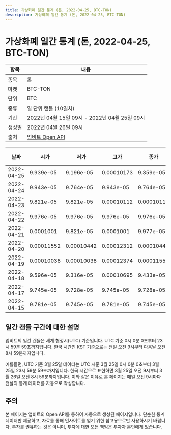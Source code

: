 ```yaml
---
title: 가상화폐 일간 통계 (톤, 2022-04-25, BTC-TON)
description: 가상화폐 일간 통계 (톤, 2022-04-25, BTC-TON)
---
```



가상화폐 일간 통계 (톤, 2022-04-25, BTC-TON)
===

|항목|내용|
|--|--|
|종목|톤|
|마켓|BTC-TON|
|단위|BTC|
|종류|일 단위 캔들 (10일치)|
|기간|2022년 04월 15일 09시 - 2022년 04월 25일 09시|
|생성일|2022년 04월 26일 09시|
|출처|[업비트 Open API](https://docs.upbit.com)|


|날짜|시가|저가|고가|종가|비고|
|--|--|--|--|--|--|
|2022-04-25|9.939e-05|9.196e-05|0.00010173|9.359e-05|    |
|2022-04-24|9.943e-05|9.764e-05|9.943e-05|9.764e-05|    |
|2022-04-23|9.821e-05|9.821e-05|0.00010112|0.00010112|    |
|2022-04-22|9.976e-05|9.976e-05|9.976e-05|9.976e-05|    |
|2022-04-21|0.0001001|9.821e-05|0.0001001|9.977e-05|    |
|2022-04-20|0.00011552|0.00010442|0.00012312|0.00010442|    |
|2022-04-19|0.00010038|0.00010038|0.00012374|0.00011552|    |
|2022-04-18|9.596e-05|9.316e-05|0.00010695|9.433e-05|    |
|2022-04-17|9.745e-05|9.728e-05|9.745e-05|9.728e-05|    |
|2022-04-15|9.781e-05|9.745e-05|9.781e-05|9.745e-05|    |


일간 캔들 구간에 대한 설명
---


업비트의 일간 캔들은 세계 협정시(UTC) 기준입니다. 
UTC 기준 0시 0분 0초부터 23시 59분 59초까지입니다. 
한국 시간인 KST 기준으로는 전일 오전 9시부터 다음날 오전 8시 59분까지입니다. 


예를들면, UTC 기준 3월 25일 데이터는 UTC 시준 3월 25일 0시 0분 0초부터 3월 25일 23시 59분 59초까지입니다. 
한국 시간으로 표현하면 3월 25일 오전 9시부터 3월 26일 오전 8시 59분까지입니다. 
이와 같은 이유로 본 페이지는 매일 오전 9시마다 전날의 통계 데이터를 자동으로 작성합니다. 


주의
---


본 페이지는 업비트의 Open API를 통하여 자동으로 생성된 페이지입니다. 
단순한 통계 데이터만 제공하고, 자료를 통해 인사이트를 얻기 위한 참고용으로만 사용하시기 바랍니다. 
투자를 권유하는 것은 아니며, 투자에 대한 모든 책임은 투자자 본인에게 있습니다. 
